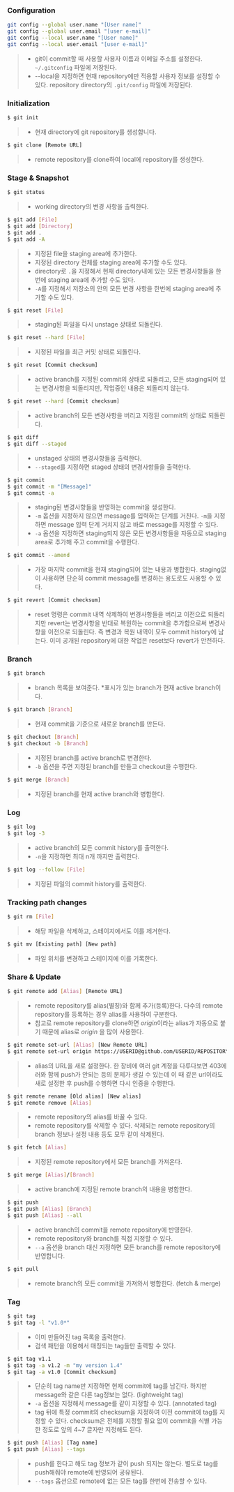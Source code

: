 ### Configuration

```bash
git config --global user.name "[User name]" 
git config --global user.email "[user e-mail]"
git config --local user.name "[User name]" 
git config --local user.email "[user e-mail]"
```

> * git이 commit할 때 사용할 사용자 이름과 이메일 주소를 설정한다. `~/.gitconfig` 파일에 저장된다.
> * --local을 지정하면 현재 repository에만 적용할 사용자 정보를 설정할 수 있다. repository directory의 `.git/config` 파일에 저장된다.

### Initialization

```bash
$ git init
```

> * 현재 directory에 git repository를 생성합니다.

```bash
$ git clone [Remote URL]
```

> * remote repository를 clone하여 local에 repository를 생성한다.

### Stage & Snapshot

```bash
$ git status
```

> * working directory의 변경 사항을 출력한다.

```bash
$ git add [File]
$ git add [Directory]
$ git add .
$ git add -A
```

> * 지정된 file을 staging area에 추가한다.
> * 지정된 directory 전체를 staging area에 추가할 수도 있다.
> * directory로 `.`을 지정해서 현재 directory내에 있는 모든 변경사항들을 한번에 staging area에 추가할 수도 있다.
> * `-A`를 지정해서 저장소의 안의 모든 변경 사항을 한번에 staging area에 추가할 수도 있다.

```bash
$ git reset [File]
```

> * staging된 파일을 다시 unstage 상태로 되돌린다.

```bash
$ git reset --hard [File]
```

> * 지정된 파일을 최근 커밋 상태로 되돌린다.

```bash
$ git reset [Commit checksum]
```

> * active branch를 지정된 commit의 상태로 되돌리고, 모든 staging되어 있는 변경사항을 되돌리지만, 작업중인 내용은 되돌리지 않는다.

```bash
$ git reset --hard [Commit checksum]
```

> * active branch의 모든 변경사항을 버리고 지정된 commit의 상태로 되돌린다. 

```bash
$ git diff
$ git diff --staged
```

> * unstaged 상태의 변경사항들을 출력한다.
> * `--staged`를 지정하면 staged 상태의 변경사항들을 출력한다. 

```bash
$ git commit
$ git commit -m "[Message]"
$ git commit -a
```

> * staging된 변경사항들을 반영하는 commit을 생성한다.
> * `-m` 옵션을 지정하지 않으면 message를 입력하는 단계를 거친다. `-m`을 지정하면 message 입력 단계 거치지 않고 바로 message를 지정할 수 있다.
> * `-a` 옵션을 지정하면 staging되지 않은 모든 변경사항들을 자동으로 staging area로 추가해 주고 commit을 수행한다. 

```bash
$ git commit --amend
```

> * 가장 마지막 commit을 현재 staging되어 있는 내용과 병합한다. staging없이 사용하면 단순히 commit message를 변경하는 용도로도 사용할 수 있다.

```bash
$ git revert [Commit checksum]
```

> * reset 명령은 commit 내역 삭제하여 변경사항들을 버리고 이전으로 되돌리지만 revert는 변경사항을 반대로 복원하는 commit을 추가함으로써 변경사항을 이전으로 되돌린다. 즉 변경과 복원 내역이 모두 commit history에 남는다. 이미 공개된 repository에 대한 작업은 reset보다 revert가 안전하다.

### Branch

```bash
$ git branch
```

> * branch 목록을 보여준다. *표시가 있는 branch가 현재 active branch이다.

```bash
$ git branch [Branch]
```

> * 현재 commit을 기준으로 새로운 branch를 만든다.

```bash
$ git checkout [Branch]
$ git checkout -b [Branch]
```

> * 지정된 branch를 active branch로 변경한다.
> * `-b` 옵션을 주면 지정된 branch를 만들고 checkout을 수행한다.

```bash
$ git merge [Branch]
```

> * 지정된 branch를 현재 active branch와 병합한다.

### Log

```bash
$ git log
$ git log -3
```

> * active branch의 모든 commit history를 출력한다.
> * `-n`을 지정하면 최대 n개 까지만 출력한다.

```bash
$ git log --follow [File]
```

> * 지정된 파일의 commit history를 출력한다.

### Tracking path changes

```bash
$ git rm [File]
```

> * 해당 파일을 삭제하고, 스테이지에서도 이를 제거한다.

```bash
$ git mv [Existing path] [New path]
```

> * 파일 위치를 변경하고 스테이지에 이를 기록한다.

### Share & Update

```bash
$ git remote add [Alias] [Remote URL]
```

> * remote repository를 alias(별칭)와 함께 추가(등록)한다. 다수의 remote repository를 등록하는 경우 alias를 사용하여 구분한다.
> * 참고로 remote repository를 clone하면 *origin*이라는 alias가 자동으로 붙기 때문에 alias로 *origin* 을 많이 사용한다.

```bash
$ git remote set-url [Alias] [New Remote URL]
$ git remote set-url origin https://USERID@github.com/USERID/REPOSITORY.git
```

> * alias의 URL을 새로 설정한다. 한 장비에 여러 git 계정을 다루다보면 403에러와 함께 push가 안되는 등의 문제가 생길 수 있는데 이 때 같은 url이라도 새로 설정한 후 push를 수행하면 다시 인증을 수행한다.


```bash
$ git remote rename [Old alias] [New alias]
$ git remote remove [Alias]
```

> * remote repository의 alias를 바꿀 수 있다.
> * remote repository를 삭제할 수 있다. 삭제되는 remote repository의 branch 정보나 설정 내용 등도 모두 같이 삭제된다.

```bash
$ git fetch [Alias]
```

> * 지정된 remote repository에서 모든 branch를 가져온다.

```bash
$ git merge [Alias]/[Branch]
```

> * active branch에 지정된 remote branch의 내용을 병합한다.

```bash
$ git push
$ git push [Alias] [Branch]
$ git push [Alias] --all
```

> * active branch의 commit을 remote repository에 반영한다.
> * remote repository와 branch를 직접 지정할 수 있다.
> * `--a` 옵션을 branch 대신 지정하면 모든 branch를 remote repository에 반영합니다.
```bash
$ git pull
```

> * remote branch의 모든 commit을 가져와서 병합한다. (fetch & merge)

### Tag

```bash
$ git tag
$ git tag -l "v1.0*"
```

> * 이미 만들어진 tag 목록을 출력한다.
> * 검색 패턴을 이용해서 매칭되는 tag들만 출력할 수 있다.

```bash
$ git tag v1.1
$ git tag -a v1.2 -m "my version 1.4"
$ git tag -a v1.0 [Commit checksum]
```

> * 단순히 tag name만 지정하면 현재 commit에 tag를 남긴다. 하지만 message와 같은 다른 tag정보는 없다. (lightweight tag)
> * `-a` 옵션을 지정해서 message를 같이 지정할 수 있다. (annotated tag)
> * tag 뒤에 특정 commit의 checksum을 지정하여 이전 commit에 tag를 지정할 수 있다. checksum은 전체를 지정할 필요 없이 commit을 식별 가능한 정도로 앞의 4~7 글자만 지정해도 된다.

```bash
$ git push [Alias] [Tag name]
$ git push [Alias] --tags
```

> * push를 한다고 해도 tag 정보가 같이 push 되지는 않는다. 별도로 tag를 push해줘야 remote에 반영되어 공유된다.
> * `--tags` 옵션으로 remote에 없는 모든 tag를 한번에 전송할 수 있다.